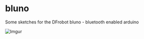 # bluno
Some sketches for the DFrobot bluno - bluetooth enabled arduino 


![Imgur](http://i.imgur.com/izETibwm.jpg)
